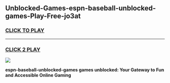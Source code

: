 
## Unblocked-Games-espn-baseball-unblocked-games-Play-Free-jo3at
<h3>
<a href="https://premium76.site?title=espn-baseball-unblocked-games&ref=22A">CLICK TO PLAY</a></h3>
<hr>

<h3>
<a href="https://premium76.site?title=espn-baseball-unblocked-games&ref=22A">CLICK 2 PLAY</a>
  
</h3>

<a href="https://premium76.site?title=espn-baseball-unblocked-games&ref=22A"><img src="https://clearcache.store/games.png"></a>


**espn-baseball-unblocked-games games unblocked: Your Gateway to Fun and Accessible Online Gaming**
